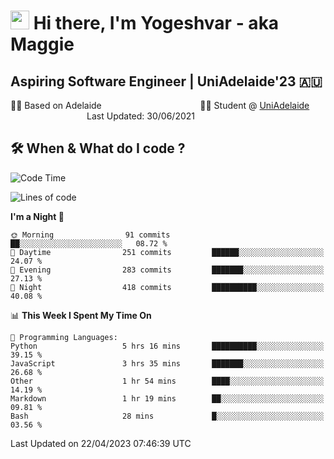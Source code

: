 <h1><img src="https://emojis.slackmojis.com/emojis/images/1531849430/4246/blob-sunglasses.gif?1531849430" width="30"/> Hi there, I'm Yogeshvar - aka Maggie</h1>

## Aspiring Software Engineer | UniAdelaide'23 🇦🇺  
🏂🏻  Based on Adelaide &nbsp;&nbsp;&nbsp;&nbsp;&nbsp;&nbsp;&nbsp;&nbsp;&nbsp;&nbsp;&nbsp;&nbsp;&nbsp;&nbsp;&nbsp;&nbsp;&nbsp;&nbsp;&nbsp;&nbsp;&nbsp;&nbsp;&nbsp;&nbsp;&nbsp;&nbsp;&nbsp;&nbsp;&nbsp;&nbsp;&nbsp;&nbsp;&nbsp;&nbsp;&nbsp;&nbsp;&nbsp;&nbsp;&nbsp;👨‍💻 Student @ [UniAdelaide](https://www.adelaide.edu.au)   &nbsp;&nbsp;&nbsp;&nbsp;&nbsp;&nbsp;&nbsp;&nbsp;&nbsp;&nbsp;&nbsp;&nbsp;&nbsp;&nbsp;&nbsp;&nbsp;&nbsp;&nbsp;&nbsp;&nbsp;&nbsp;&nbsp;&nbsp;&nbsp;&nbsp;&nbsp;&nbsp;&nbsp;&nbsp;&nbsp;&nbsp;Last Updated: 30/06/2021

## 🛠 When & What do I code ?  

<!--START_SECTION:waka-->
![Code Time](http://img.shields.io/badge/Code%20Time-2%2C095%20hrs%2053%20mins-blue)

![Lines of code](https://img.shields.io/badge/From%20Hello%20World%20I%27ve%20Written-3.5%20million%20lines%20of%20code-blue)

**I'm a Night 🦉** 

```text
🌞 Morning                91 commits          ██░░░░░░░░░░░░░░░░░░░░░░░   08.72 % 
🌆 Daytime                251 commits         ██████░░░░░░░░░░░░░░░░░░░   24.07 % 
🌃 Evening                283 commits         ███████░░░░░░░░░░░░░░░░░░   27.13 % 
🌙 Night                  418 commits         ██████████░░░░░░░░░░░░░░░   40.08 % 
```


📊 **This Week I Spent My Time On** 

```text
💬 Programming Languages: 
Python                   5 hrs 16 mins       ██████████░░░░░░░░░░░░░░░   39.15 % 
JavaScript               3 hrs 35 mins       ███████░░░░░░░░░░░░░░░░░░   26.68 % 
Other                    1 hr 54 mins        ████░░░░░░░░░░░░░░░░░░░░░   14.19 % 
Markdown                 1 hr 19 mins        ██░░░░░░░░░░░░░░░░░░░░░░░   09.81 % 
Bash                     28 mins             █░░░░░░░░░░░░░░░░░░░░░░░░   03.56 % 
```


 Last Updated on 22/04/2023 07:46:39 UTC
<!--END_SECTION:waka-->

